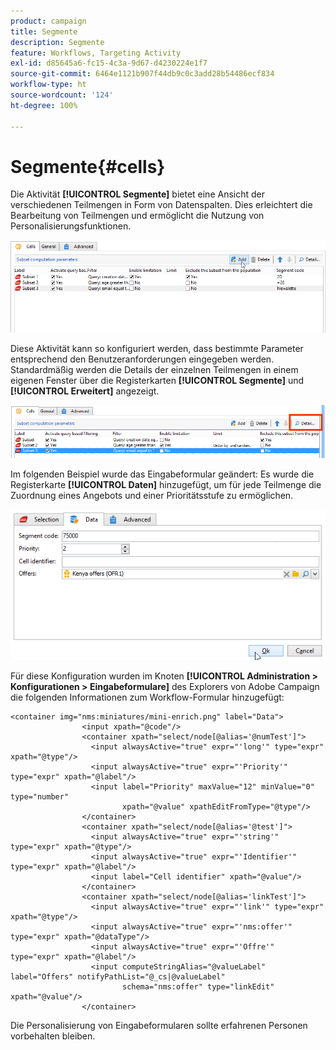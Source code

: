 ```yaml
---
product: campaign
title: Segmente
description: Segmente
feature: Workflows, Targeting Activity
exl-id: d85645a6-fc15-4c3a-9d67-d4230224e1f7
source-git-commit: 6464e1121b907f44db9c0c3add28b54486ecf834
workflow-type: ht
source-wordcount: '124'
ht-degree: 100%

---
```


# Segmente{#cells}

Die Aktivität **[!UICONTROL Segmente]** bietet eine Ansicht der verschiedenen Teilmengen in Form von Datenspalten. Dies erleichtert die Bearbeitung von Teilmengen und ermöglicht die Nutzung von Personalisierungsfunktionen.

![](assets/wf_split_cells.png)

Diese Aktivität kann so konfiguriert werden, dass bestimmte Parameter entsprechend den Benutzeranforderungen eingegeben werden. Standardmäßig werden die Details der einzelnen Teilmengen in einem eigenen Fenster über die Registerkarten **[!UICONTROL Segmente]** und **[!UICONTROL Erweitert]** angezeigt.

![](assets/wf_split_cells_with_customization.png)

Im folgenden Beispiel wurde das Eingabeformular geändert: Es wurde die Registerkarte **[!UICONTROL Daten]** hinzugefügt, um für jede Teilmenge die Zuordnung eines Angebots und einer Prioritätsstufe zu ermöglichen.

![](assets/cells-activity-sample.png)

Für diese Konfiguration wurden im Knoten **[!UICONTROL Administration > Konfigurationen > Eingabeformulare]** des Explorers von Adobe Campaign die folgenden Informationen zum Workflow-Formular hinzugefügt:

```
<container img="nms:miniatures/mini-enrich.png" label="Data">
                <input xpath="@code"/>
                <container xpath="select/node[@alias='@numTest']">
                  <input alwaysActive="true" expr="'long'" type="expr" xpath="@type"/>
                  <input alwaysActive="true" expr="'Priority'" type="expr" xpath="@label"/>
                  <input label="Priority" maxValue="12" minValue="0" type="number"
                         xpath="@value" xpathEditFromType="@type"/>
                </container>
                <container xpath="select/node[@alias='@test']">
                  <input alwaysActive="true" expr="'string'" type="expr" xpath="@type"/>
                  <input alwaysActive="true" expr="'Identifier'" type="expr" xpath="@label"/>
                  <input label="Cell identifier" xpath="@value"/>
                </container>
                <container xpath="select/node[@alias='linkTest']">
                  <input alwaysActive="true" expr="'link'" type="expr" xpath="@type"/>
                  <input alwaysActive="true" expr="'nms:offer'" type="expr" xpath="@dataType"/>
                  <input alwaysActive="true" expr="'Offre'" type="expr" xpath="@label"/>
                  <input computeStringAlias="@valueLabel" label="Offers" notifyPathList="@_cs|@valueLabel"
                         schema="nms:offer" type="linkEdit" xpath="@value"/>
                </container>
```

Die Personalisierung von Eingabeformularen sollte erfahrenen Personen vorbehalten bleiben.